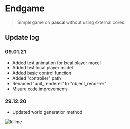 # Endgame
> Simple game on **pascal** without using external cores.

## Update log

### 09.01.21
- Added test animation for local player model
- Added test local player model
- Added basic control function
- Added "controller" path 
- Renamed "unit_renderer" to "object_renderer"
- Misure code improvements

### 29.12.20
- Updated world generation method

![killme](https://media.discordapp.net/attachments/546238807838687242/797232131843424276/unknown.png?width=800&height=387)

